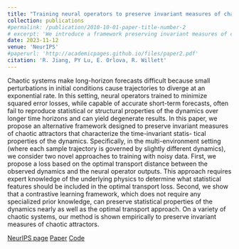 ```yaml
---
title: "Training neural operators to preserve invariant measures of chaotic attractors"
collection: publications
#permalink: /publication/2010-10-01-paper-title-number-2
# excerpt: 'We introduce a framework preserving invariant measures of chaotic attractors, offering two approaches: one utilizing optimal transport distance with expert knowledge about the system dynamics and another using a contrastive learning framework without specialized information. Empirical results demonstrate the effectiveness of our method in preserving invariant measures across various chaotic systems.'
date: 2023-11-12
venue: 'NeurIPS'
#paperurl: 'http://academicpages.github.io/files/paper2.pdf'
citation: 'R. Jiang, PY Lu, E. Orlova, R. Willett'
---
```


Chaotic systems make long-horizon forecasts difficult because small perturbations in initial conditions cause trajectories to diverge at an exponential rate. In this setting, neural operators trained to minimize squared error losses, while capable of accurate short-term forecasts, often fail to reproduce statistical or structural properties of the dynamics over longer time horizons and can yield degenerate results. In this paper, we propose an alternative framework designed to preserve invariant measures of chaotic attractors that characterize the time-invariant statis- tical properties of the dynamics. Specifically, in the multi-environment setting (where each sample trajectory is governed by slightly different dynamics), we consider two novel approaches to training with noisy data. First, we propose a loss based on the optimal transport distance between the observed dynamics and the neural operator outputs. This approach requires expert knowledge of the underlying physics to determine what statistical features should be included in the optimal transport loss. Second, we show that a contrastive learning framework, which does not require any specialized prior knowledge, can preserve statistical properties of the dynamics nearly as well as the optimal transport approach. On a variety of chaotic systems, our method is shown empirically to preserve invariant measures of chaotic attractors.

[NeurIPS page](https://neurips.cc/virtual/2023/poster/72621) [Paper](https://arxiv.org/abs/2306.01187) [Code]( https://github.com/roxie62/neural_operators_for_chaos)